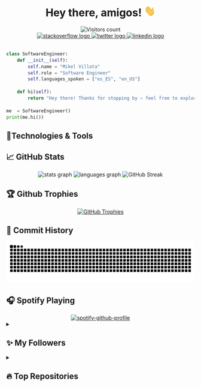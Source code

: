 <!-- [![Header](img/db.gif "Header")](https://linkedin.com/in/mikelvillota) -->

<!-- # Hey there, amigos! <img src="./img/wave.gif" width="30px" height="30px" /> -->

<div align="center">
  <h1>
    Hey there, amigos!
    <img src="./img/wave.gif" width="30px" height="30px"/>
  </h1>
</div>

<div align="center">
  <img src="https://visitor-badge.laobi.icu/badge?page_id=Villoh" alt="Visitors count" height=25/>
</div>

<div align="center">
    <a href="https://stackoverflow.com/users/30111324/villoh" target="_blank">
    <img src="https://img.shields.io/static/v1?message=Stackoverflow&logo=stackoverflow&label=&color=FE7A16&logoColor=white&labelColor=&style=for-the-badge" height="25" alt="stackoverflow logo"  />
  </a>
  <a href="https://x.com/Villoh_" target="_blank">
    <img src="https://img.shields.io/static/v1?message=Twitter&logo=twitter&label=&color=1DA1F2&logoColor=white&labelColor=&style=for-the-badge" height="25" alt="twitter logo"  />
  </a>
  <a href="https://www.linkedin.com/in/mikelvillota/" target="_blank">
    <img src="https://img.shields.io/static/v1?message=LinkedIn&logo=linkedin&label=&color=0077B5&logoColor=white&labelColor=&style=for-the-badge" height="25" alt="linkedin logo"  />
  </a>
</div>

</br>

```python
class SoftwareEngineer:
    def __init__(self):
        self.name = "Mikel Villota"
        self.role = "Software Engineer"
        self.languages_spoken = ["es_ES", "en_US"]

    def hi(self):
        return "Hey there! Thanks for stopping by — feel free to explore my work and reach out!"

me  = SoftwareEngineer()
print(me.hi())
```

## 🔧Technologies & Tools

## 📈 GitHub Stats

<div align="center">
  <img src="https://github-readme-stats.vercel.app/api?username=Villoh&hide_title=false&hide_rank=false&show_icons=true&include_all_commits=true&count_private=true&disable_animations=false&theme=dracula&locale=en&hide_border=false&order=1" height="147" alt="stats graph"  />
  <img src="https://github-readme-stats.vercel.app/api/top-langs?username=Villoh&locale=en&hide_title=false&layout=compact&card_width=320&langs_count=8&theme=dracula&hide_border=false&order=2" height="147" alt="languages graph"  />
  <img src="https://streak-stats.demolab.com?user=Villoh&theme=dracula" height="147" alt="GitHub Streak" />
</div>
<!-- <div align="center">
  <img src="https://github-readme-activity-graph.vercel.app/graph?username=Villoh&radius=16&theme=dracula&area=true" height="300" alt="activity-graph graph"  />
</div> -->


## 🏆 Github Trophies

<div align="center">
  <a href="https://github.com/ryo-ma/github-profile-trophy">
    <img src="https://github-profile-trophy.vercel.app/?username=Villoh&theme=dracula&rank=SECRET,S,AAA,AA,A,B" alt="GitHub Trophies" />
  </a>
</div>

## 📜 Commit History

<picture>
  <source media="(prefers-color-scheme: dark)" srcset="https://raw.githubusercontent.com/Villoh/Villoh/refs/heads/output/github-contribution-grid-snake-dark.svg" />
  <source media="(prefers-color-scheme: light)" srcset="https://raw.githubusercontent.com/Villoh/Villoh/refs/heads/output/github-contribution-grid-snake.svg" />
  <img alt="github-snake" src="https://raw.githubusercontent.com/Villoh/Villoh/refs/heads/output/github-contribution-grid-snake.svg" />
</picture>

## 🎧 Spotify Playing

<div align="center">
  <a href="https://spotify-github-profile.kittinanx.com/api/view?uid=31iav4g6657oqojemi6docxxmyei&redirect=true">
    <img src="https://spotify-github-profile.kittinanx.com/api/view?uid=31iav4g6657oqojemi6docxxmyei&cover_image=true&theme=novatorem&show_offline=false&background_color=121212&interchange=false&bar_color=53b14f&bar_color_cover=true" alt="spotify-github-profile" />
  </a>
</div>

<details> 
  <summary><h2>✨ My Followers</h2></summary>
  <!--START_SECTION:top-followers-->
<table>
  <tr>
    <td align="center">
      <a href="https://github.com/TerciodeMarte">
        <img src="https://avatars2.githubusercontent.com/u/111312600" width="100px;" alt="TerciodeMarte"/>
      </a>
      <br />
      <a href="https://github.com/TerciodeMarte">Albano Díez de Paulino</a>
    </td>
    <td align="center">
      <a href="https://github.com/LuckyGenie1004">
        <img src="https://avatars2.githubusercontent.com/u/185059310" width="100px;" alt="LuckyGenie1004"/>
      </a>
      <br />
      <a href="https://github.com/LuckyGenie1004">Full-Stack Developer</a>
    </td>
    <td align="center">
      <a href="https://github.com/osvitore">
        <img src="https://avatars2.githubusercontent.com/u/91624784" width="100px;" alt="osvitore"/>
      </a>
      <br />
      <a href="https://github.com/osvitore">osvitore</a>
    </td>
    <td align="center">
      <a href="https://github.com/iiTzSenn">
        <img src="https://avatars2.githubusercontent.com/u/186762799" width="100px;" alt="iiTzSenn"/>
      </a>
      <br />
      <a href="https://github.com/iiTzSenn">iiTzSenn</a>
    </td>
    <td align="center">
      <a href="https://github.com/THIONG">
        <img src="https://avatars2.githubusercontent.com/u/66483326" width="100px;" alt="THIONG"/>
      </a>
      <br />
      <a href="https://github.com/THIONG">THIONG</a>
    </td>
    <td align="center">
      <a href="https://github.com/pkq403">
        <img src="https://avatars2.githubusercontent.com/u/66843313" width="100px;" alt="pkq403"/>
      </a>
      <br />
      <a href="https://github.com/pkq403">pkq403</a>
    </td>
  </tr>
</table>
<!--END_SECTION:top-followers-->
</details>

<details> 
  <summary><h2>🔥 Top Repositories</h2></summary>
  <a href="https://github.com/Villoh/VHub-API">
    <img src="https://github-readme-stats.vercel.app/api/pin/?username=Villoh&repo=VHub-API&theme=dracula&show_owner=true" alt="VHub-API Repo Card" />
  </a>
  <a href="https://github.com/Villoh/caixabank-coding-challenges-round-3">
    <img src="https://github-readme-stats.vercel.app/api/pin/?username=Villoh&repo=caixabank-coding-challenges-round-3&theme=dracula&show_owner=true" alt="caixabank-coding-challenges-round-3" />
  </a>
  <a href="https://github.com/Villoh/inditex-backend-java-logisticode">
    <img src="https://github-readme-stats.vercel.app/api/pin/?username=Villoh&repo=inditex-backend-java-logisticode&theme=dracula&show_owner=true" alt="inditex-backend-java-logisticode" />
  </a>
  <a href="https://github.com/Villoh/Cubik-Jump">
    <img src="https://github-readme-stats.vercel.app/api/pin/?username=Villoh&repo=Cubik-Jump&theme=dracula&show_owner=true" alt="Cubik-Jump" />
  </a>
</div>


</details>

<!-- Resources -->
<!-- snk: https://github.com/Platane/snk-->
<!-- Spotify Github Profile: https://github.com/kittinan/spotify-github-profile-->
<!-- Awesome GitHub Profile README: https://github.com/abhisheknaiidu/awesome-github-profile-readme -->
<!-- GitHub Profile Trophy: https://github.com/ryo-ma/github-profile-trophy -->
<!-- Github Readme Activity Graph: https://github.com/Ashutosh00710/github-readme-activity-graph -->
<!-- Github Readme Streak Stats: https://github.com/DenverCoder1/github-readme-streak-stats -->
<!-- Github Readme Stats: https://github.com/anuraghazra/github-readme-stats -->
<!-- Github Visitor Badge: https://github.com/hehuapei/visitor-badge -->
